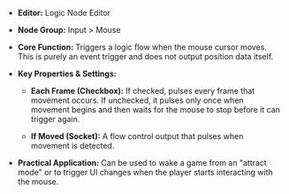 - **Editor:** Logic Node Editor
    
- **Node Group:** Input > Mouse
    
- **Core Function:** Triggers a logic flow when the mouse cursor moves. This is purely an event trigger and does not output position data itself.
    
- **Key Properties & Settings:**
    
    - **Each Frame (Checkbox):** If checked, pulses every frame that movement occurs. If unchecked, it pulses only once when movement begins and then waits for the mouse to stop before it can trigger again.
        
    - **If Moved (Socket):** A flow control output that pulses when movement is detected.
        
- **Practical Application:** Can be used to wake a game from an "attract mode" or to trigger UI changes when the player starts interacting with the mouse.